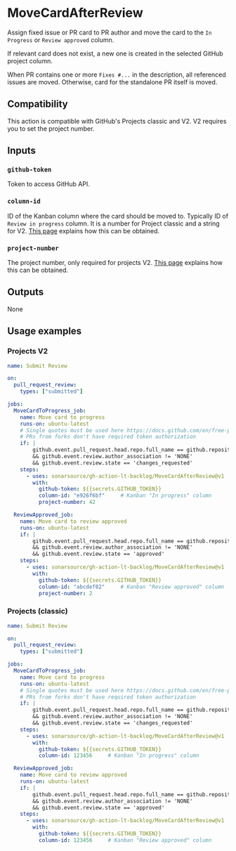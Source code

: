 # MoveCardAfterReview

Assign fixed issue or PR card to PR author and move the card to the `In Progress` or `Review approved` column.

If relevant card does not exist, a new one is created in the selected GitHub project column.

When PR contains one or more `Fixes #...` in the description, all referenced issues are moved. Otherwise, card for the standalone PR itself is moved.

## Compatibility

This action is compatible with GitHub's Projects classic and V2. V2 requires you to set the project number.

## Inputs

### `github-token`

Token to access GitHub API.

### `column-id`

ID of the Kanban column where the card should be moved to. Typically ID of `Review in progress` column. It is a number for Project classic and a string for V2. [This page](../docs/github.md) explains how this can be obtained.

### `project-number`

The project number, only required for projects V2. [This page](../docs/github.md) explains how this can be obtained.

## Outputs

None

## Usage examples

### Projects V2

```yaml
name: Submit Review

on:
  pull_request_review:
    types: ["submitted"]

jobs:
  MoveCardToProgress_job:
    name: Move card to progress
    runs-on: ubuntu-latest
    # Single quotes must be used here https://docs.github.com/en/free-pro-team@latest/actions/reference/context-and-expression-syntax-for-github-actions#literals
    # PRs from forks don't have required token authorization
    if: |
        github.event.pull_request.head.repo.full_name == github.repository
        && github.event.review.author_association != 'NONE'
        && github.event.review.state == 'changes_requested'
    steps:
      - uses: sonarsource/gh-action-lt-backlog/MoveCardAfterReview@v1
        with:
          github-token: ${{secrets.GITHUB_TOKEN}}
          column-id: "e926f6bf"     # Kanban "In progress" column
          project-number: 42

  ReviewApproved_job:
    name: Move card to review approved
    runs-on: ubuntu-latest
    if: |
        github.event.pull_request.head.repo.full_name == github.repository
        && github.event.review.author_association != 'NONE'
        && github.event.review.state == 'approved'
    steps:
      - uses: sonarsource/gh-action-lt-backlog/MoveCardAfterReview@v1
        with:
          github-token: ${{secrets.GITHUB_TOKEN}}
          column-id: "abcdef02"     # Kanban "Review approved" column
          project-number: 2
```

### Projects (classic)

```yaml
name: Submit Review

on:
  pull_request_review:
    types: ["submitted"]

jobs:
  MoveCardToProgress_job:
    name: Move card to progress
    runs-on: ubuntu-latest
    # Single quotes must be used here https://docs.github.com/en/free-pro-team@latest/actions/reference/context-and-expression-syntax-for-github-actions#literals
    # PRs from forks don't have required token authorization
    if: |
        github.event.pull_request.head.repo.full_name == github.repository
        && github.event.review.author_association != 'NONE'
        && github.event.review.state == 'changes_requested'
    steps:
      - uses: sonarsource/gh-action-lt-backlog/MoveCardAfterReview@v1
        with:
          github-token: ${{secrets.GITHUB_TOKEN}}
          column-id: 123456     # Kanban "In progress" column

  ReviewApproved_job:
    name: Move card to review approved
    runs-on: ubuntu-latest
    if: |
        github.event.pull_request.head.repo.full_name == github.repository
        && github.event.review.author_association != 'NONE'
        && github.event.review.state == 'approved'
    steps:
      - uses: sonarsource/gh-action-lt-backlog/MoveCardAfterReview@v1
        with:
          github-token: ${{secrets.GITHUB_TOKEN}}
          column-id: 123456     # Kanban "Review approved" column
```
